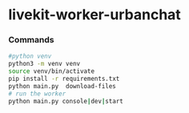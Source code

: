# livekit-worker-urbanchat

### Commands
```bash
#python venv
python3 -m venv venv
source venv/bin/activate
pip install -r requirements.txt
python main.py  download-files
# run the worker
python main.py console|dev|start
```